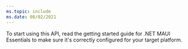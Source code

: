 ```yaml
---
ms.topic: include
ms.date: 08/02/2021
---
```


To start using this API, read the getting started guide for .NET MAUI Essentials to make sure it's correctly configured for your target platform. <!-- TODO: Is there setup for android still? -->
